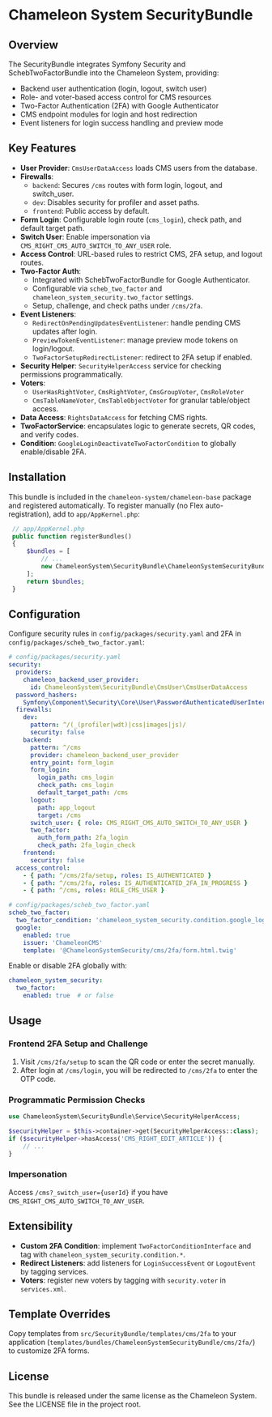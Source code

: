 Chameleon System SecurityBundle
===============================

Overview
--------
The SecurityBundle integrates Symfony Security and SchebTwoFactorBundle into the Chameleon System, providing:
- Backend user authentication (login, logout, switch user)
- Role- and voter-based access control for CMS resources
- Two-Factor Authentication (2FA) with Google Authenticator
- CMS endpoint modules for login and host redirection
- Event listeners for login success handling and preview mode

Key Features
------------
- **User Provider**: `CmsUserDataAccess` loads CMS users from the database.
- **Firewalls**:
  - `backend`: Secures `/cms` routes with form login, logout, and switch_user.
  - `dev`: Disables security for profiler and asset paths.
  - `frontend`: Public access by default.
- **Form Login**: Configurable login route (`cms_login`), check path, and default target path.
- **Switch User**: Enable impersonation via `CMS_RIGHT_CMS_AUTO_SWITCH_TO_ANY_USER` role.
- **Access Control**: URL-based rules to restrict CMS, 2FA setup, and logout routes.
- **Two-Factor Auth**:
  - Integrated with SchebTwoFactorBundle for Google Authenticator.
  - Configurable via `scheb_two_factor` and `chameleon_system_security.two_factor` settings.
  - Setup, challenge, and check paths under `/cms/2fa`.
- **Event Listeners**:
  - `RedirectOnPendingUpdatesEventListener`: handle pending CMS updates after login.
  - `PreviewTokenEventListener`: manage preview mode tokens on login/logout.
  - `TwoFactorSetupRedirectListener`: redirect to 2FA setup if enabled.
- **Security Helper**: `SecurityHelperAccess` service for checking permissions programmatically.
- **Voters**:
  - `UserHasRightVoter`, `CmsRightVoter`, `CmsGroupVoter`, `CmsRoleVoter`
  - `CmsTableNameVoter`, `CmsTableObjectVoter` for granular table/object access.
- **Data Access**: `RightsDataAccess` for fetching CMS rights.
- **TwoFactorService**: encapsulates logic to generate secrets, QR codes, and verify codes.
- **Condition**: `GoogleLoginDeactivateTwoFactorCondition` to globally enable/disable 2FA.

Installation
------------
This bundle is included in the `chameleon-system/chameleon-base` package and registered automatically.
To register manually (no Flex auto-registration), add to `app/AppKernel.php`:
```php
 // app/AppKernel.php
 public function registerBundles()
 {
     $bundles = [
         // ...
         new ChameleonSystem\SecurityBundle\ChameleonSystemSecurityBundle(),
     ];
     return $bundles;
 }
```

Configuration
-------------
Configure security rules in `config/packages/security.yaml` and 2FA in `config/packages/scheb_two_factor.yaml`:

```yaml
# config/packages/security.yaml
security:
  providers:
    chameleon_backend_user_provider:
      id: ChameleonSystem\SecurityBundle\CmsUser\CmsUserDataAccess
  password_hashers:
    Symfony\Component\Security\Core\User\PasswordAuthenticatedUserInterface: { algorithm: bcrypt, cost: 12 }
  firewalls:
    dev:
      pattern: ^/(_(profiler|wdt)|css|images|js)/
      security: false
    backend:
      pattern: ^/cms
      provider: chameleon_backend_user_provider
      entry_point: form_login
      form_login:
        login_path: cms_login
        check_path: cms_login
        default_target_path: /cms
      logout:
        path: app_logout
        target: /cms
      switch_user: { role: CMS_RIGHT_CMS_AUTO_SWITCH_TO_ANY_USER }
      two_factor:
        auth_form_path: 2fa_login
        check_path: 2fa_login_check
    frontend:
      security: false
  access_control:
    - { path: ^/cms/2fa/setup, roles: IS_AUTHENTICATED }
    - { path: ^/cms/2fa, roles: IS_AUTHENTICATED_2FA_IN_PROGRESS }
    - { path: ^/cms, roles: ROLE_CMS_USER }
```

```yaml
# config/packages/scheb_two_factor.yaml
scheb_two_factor:
  two_factor_condition: 'chameleon_system_security.condition.google_login_deactivate_two_factor_condition'
  google:
    enabled: true
    issuer: 'ChameleonCMS'
    template: '@ChameleonSystemSecurity/cms/2fa/form.html.twig'
```

Enable or disable 2FA globally with:
```yaml
chameleon_system_security:
  two_factor:
    enabled: true  # or false
```

Usage
-----
### Frontend 2FA Setup and Challenge
1. Visit `/cms/2fa/setup` to scan the QR code or enter the secret manually.
2. After login at `/cms/login`, you will be redirected to `/cms/2fa` to enter the OTP code.

### Programmatic Permission Checks
```php
use ChameleonSystem\SecurityBundle\Service\SecurityHelperAccess;

$securityHelper = $this->container->get(SecurityHelperAccess::class);
if ($securityHelper->hasAccess('CMS_RIGHT_EDIT_ARTICLE')) {
    // ...
}
```

### Impersonation
Access `/cms?_switch_user={userId}` if you have `CMS_RIGHT_CMS_AUTO_SWITCH_TO_ANY_USER`.

Extensibility
-------------
- **Custom 2FA Condition**: implement `TwoFactorConditionInterface` and tag with `chameleon_system_security.condition.*`.
- **Redirect Listeners**: add listeners for `LoginSuccessEvent` or `LogoutEvent` by tagging services.
- **Voters**: register new voters by tagging with `security.voter` in `services.xml`.

Template Overrides
------------------
Copy templates from `src/SecurityBundle/templates/cms/2fa` to your application (`templates/bundles/ChameleonSystemSecurityBundle/cms/2fa/`) to customize 2FA forms.

License
-------
This bundle is released under the same license as the Chameleon System. See the LICENSE file in the project root.